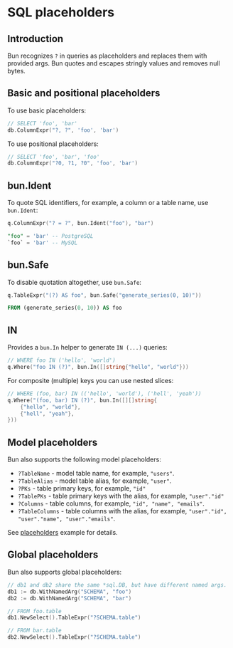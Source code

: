 # SQL placeholders

## Introduction

Bun recognizes `?` in queries as placeholders and replaces them with provided args. Bun quotes and
escapes stringly values and removes null bytes.

## Basic and positional placeholders

To use basic placeholders:

```go
// SELECT 'foo', 'bar'
db.ColumnExpr("?, ?", 'foo', 'bar')
```

To use positional placeholders:

```go
// SELECT 'foo', 'bar', 'foo'
db.ColumnExpr("?0, ?1, ?0", 'foo', 'bar')
```

## bun.Ident

To quote SQL identifiers, for example, a column or a table name, use `bun.Ident`:

```go
q.ColumnExpr("? = ?", bun.Ident("foo"), "bar")
```

```sql
"foo" = 'bar' -- PostgreSQL
`foo` = 'bar' -- MySQL
```

## bun.Safe

To disable quotation altogether, use `bun.Safe`:

```go
q.TableExpr("(?) AS foo", bun.Safe("generate_series(0, 10)"))
```

```sql
FROM (generate_series(0, 10)) AS foo
```

## IN

Provides a `bun.In` helper to generate `IN (...)` queries:

```go
// WHERE foo IN ('hello', 'world')
q.Where("foo IN (?)", bun.In([]string{"hello", "world"}))
```

For composite (multiple) keys you can use nested slices:

```go
// WHERE (foo, bar) IN (('hello', 'world'), ('hell', 'yeah'))
q.Where("(foo, bar) IN (?)", bun.In([][]string{
	{"hello", "world"},
	{"hell", "yeah"},
}))
```

## Model placeholders

Bun also supports the following model placeholders:

- `?TableName` - model table name, for example, `"users"`.
- `?TableAlias` - model table alias, for example, `"user"`.
- `?PKs` - table primary keys, for example, `"id"`
- `?TablePKs` - table primary keys with the alias, for example, `"user"."id"`
- `?Columns` - table columns, for example, `"id", "name", "emails"`.
- `?TableColumns` - table columns with the alias, for example,
  `"user"."id", "user"."name", "user"."emails"`.

See [placeholders](https://github.com/uptrace/bun/tree/master/example/placeholders) example for
details.

## Global placeholders

Bun also supports global placeholders:

```go
// db1 and db2 share the same *sql.DB, but have different named args.
db1 := db.WithNamedArg("SCHEMA", "foo")
db2 := db.WithNamedArg("SCHEMA", "bar")

// FROM foo.table
db1.NewSelect().TableExpr("?SCHEMA.table")

// FROM bar.table
db2.NewSelect().TableExpr("?SCHEMA.table")
```
